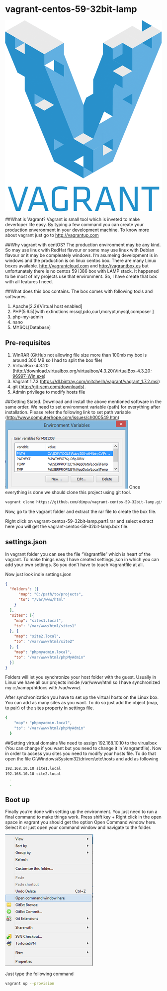 # vagrant-centos-59-32bit-lamp
![Open cmd here](https://github.com/dimpu/vagrant-centos-59-32bit-lamp/raw/master/src/imgs/Vagrant.png )


##What is Vagrant?
Vagrant is small tool which is inveted to make deverloper life easy. By typing a few command you can create your production enveronment in your development machine. To know more about vagrant just go to http://vagrantup.com

##Why vagrant with centOS?
The production environment may be any kind. So may use linux with RedHat flavour or some may use linux with Debian flavour or it may be compleately windows. I’m asumeing development is in windows and the production is on linux centos box. There are many Linux boxes available. http://vagrantcloud.com and http://vagrantbox.es but unfortunately there is no centos 59 i386 box with LAMP stack. It happened to be most of my projects use that environment. So, I have create that box with all features I need.

##What does this box contains.
The box comes with following tools and softwares.
1.  Apache(2.2)[Virtual host enabled]
2.  PHP(5.6.5)[with extinctions mssql,pdo,curl,mcrypt,mysql,composer ]
3.  php-my-admin
4.  nano
5.  MYSQL[Database]

## Pre-requisites
1. WinRAR (GitHub not allowing file size more than 100mb my box is around 300 MB so I had to split the box file)
2. VirtualBox-4.3.20 (http://download.virtualbox.org/virtualbox/4.3.20/VirtualBox-4.3.20-96997-Win.exe)
3. Vagrant 1.7.3 (https://dl.bintray.com/mitchellh/vagrant/vagrant_1.7.2.msi)
4. git (http://git-scm.com/downloads).
5. Admin privilege to modify hosts file

##Getting Stated.
Download and install the above mentioned software in the same order. We need to set environment variable (path) for everything after installation. Please refer the following link to set path variable (http://www.computerhope.com/issues/ch000549.htm)
![Path](https://github.com/dimpu/vagrant-centos-59-32bit-lamp/raw/master/src/imgs/path.png )
Once everything is done we should clone this project using git tool.

```bash
vagrant clone https://github.com/dimpu/vagrant-centos-59-32bit-lamp.git

```

Now, go to the vagrant folder and extract the rar file to create the box file.

Right click on vagrant-centos-59-32bit-lamp.part1.rar and select extract here you will get the vagrant-centos-59-32bit-lamp.box file.

## settings.json
In vagrant folder you can see the file “Vagrantfile” which is heart of the vagrant. To make things easy I have created settings.json in which you can add your own settings. So you don't have to touch Vagrantfile at all.

Now just look indie settings.json
```json
{
  "folders": [{
      "map": "C:/path/to/projects",
      "to": "/var/www/html"
    }
  ],
  "sites": [{
    "map": "sites1.local",
    "to": "/var/www/html/sites1"
  }, {
    "map": "site2.local",
    "to": "/var/www/html/site2"
  }, {
    "map": "phpmyadmin.local",
    "to": "/var/www/html/phpMyAdmin"
  }]
}
```
Folders will let you synchronize your host folder with the guest. Usually in Linux we have all our projects inside /var/www/html so I have synchronized my c:/xampp/htdocs with /var/www/.

After synchronization you have to set up the virtual hosts on the Linux box. You can add as many sites as you want. To do so just add the object (map, to pair) of the sites property in settings file.

````bash 
{
    "map": "phpmyadmin.local",
    "to": "/var/www/html/phpMyAdmin"
  }
````

##Setting virtual domains 
We need to assign 192.168.10.10 to the virualbox (You can change if you want but you need to change it in Vangrantfile). Now in order to access you sites you need to modify your hosts file. To do that open the file C:\Windows\System32\drivers\etc\hosts and add as following

``` bash
192.168.10.10 site1.local
192.168.10.10 site2.local
  .
  .

```

## Boot up
Finally you’re done with setting up the environment. You just need to run a final command to make things work.
Press shift key + Right click in the open space in vagrant you should get the option Open Command window here. Select it or just open your command window and navigate to the folder.

![Open cmd here](https://github.com/dimpu/vagrant-centos-59-32bit-lamp/raw/master/src/imgs/open-cmd-here.png )

Just type the following command 

```bash
vagrant up --provision

```
